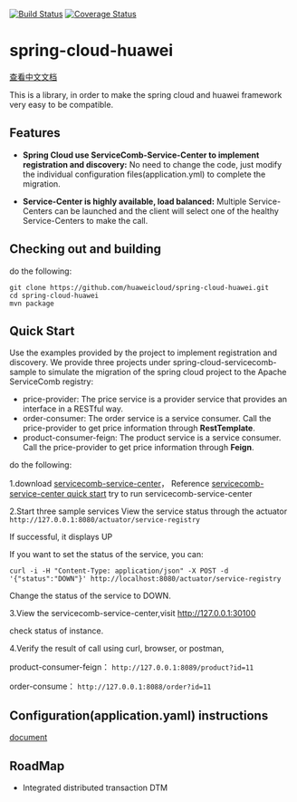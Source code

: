[![Build Status](https://travis-ci.org/huaweicloud/spring-cloud-huawei.svg?branch=master)](https://travis-ci.org/huaweicloud/spring-cloud-huawei)
[![Coverage Status](https://coveralls.io/repos/github/huaweicloud/spring-cloud-huawei/badge.svg?branch=master)](https://coveralls.io/github/huaweicloud/spring-cloud-huawei?branch=master)
# spring-cloud-huawei

[查看中文文档](https://github.com/huaweicloud/spring-cloud-huawei/blob/master/README_zh.md)

This is a library, in order to make the spring cloud and huawei framework very easy to be compatible.

## Features

* **Spring Cloud use ServiceComb-Service-Center to implement registration and discovery:**
No need to change the code, just modify the individual configuration files(application.yml) to complete the migration.

* **Service-Center is highly available, load balanced:**
Multiple Service-Centers can be launched and the client will select one of the healthy Service-Centers to make the call.

## Checking out and building
do the following:

	git clone https://github.com/huaweicloud/spring-cloud-huawei.git
	cd spring-cloud-huawei
	mvn package


## Quick Start
Use the examples provided by the project to implement registration and discovery.
We provide three projects under spring-cloud-servicecomb-sample to simulate 
the migration of the spring cloud project to the Apache ServiceComb registry:

* price-provider: The price service is a provider service 
that provides an interface in a RESTful way.
* order-consumer: The order service is a service consumer. 
Call the price-provider to get price information through **RestTemplate**.
* product-consumer-feign: The product service is a service consumer. 
Call the price-provider to get price information through **Feign**.


do the following:


1.download [servicecomb-service-center](https://github.com/apache/servicecomb-service-center/releases)， 
Reference [servicecomb-service-center quick start](https://github.com/apache/servicecomb-service-center#quick-start)
try to run servicecomb-service-center

2.Start three sample services
View the service status through the actuator
  `http://127.0.0.1:8080/actuator/service-registry`
  
If successful, it displays UP

If you want to set the status of the service, you can:

`curl -i -H "Content-Type: application/json" -X POST -d '{"status":"DOWN"}' http://localhost:8080/actuator/service-registry`

Change the status of the service to DOWN.

3.View the servicecomb-service-center,visit http://127.0.0.1:30100

check status of instance.

4.Verify the result of call using curl, browser, or postman,

product-consumer-feign：
  `http://127.0.0.1:8089/product?id=11`

order-consume：
  `http://127.0.0.1:8088/order?id=11`

## Configuration(application.yaml) instructions

[document](https://github.com/huaweicloud/spring-cloud-huawei/blob/master/doc/configuration.md)


## RoadMap
* Integrated distributed transaction DTM
